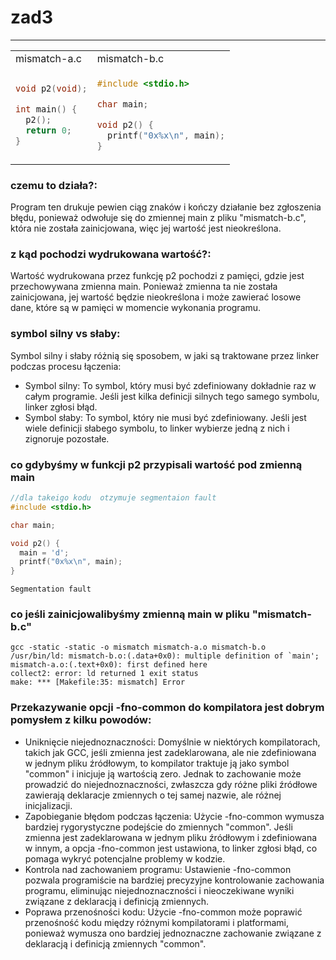 # zad3

---

<table>
<tr>
<td> mismatch-a.c </td> <td> mismatch-b.c </td>
</tr>
<tr>
<td>

```c
void p2(void);

int main() {
  p2();
  return 0;
}

```

</td>
<td>
    
```c
#include <stdio.h>

char main;

void p2() {
  printf("0x%x\n", main);
}

```
</td>
</tr>
</table>

### czemu to działa?:
Program ten drukuje pewien ciąg znaków i kończy działanie bez zgłoszenia błędu, ponieważ odwołuje się do zmiennej main z pliku "mismatch-b.c", która nie została zainicjowana, więc jej wartość jest nieokreślona.


### z kąd pochodzi wydrukowana wartość?:
Wartość wydrukowana przez funkcję p2 pochodzi z pamięci, gdzie jest przechowywana zmienna main. Ponieważ zmienna ta nie została zainicjowana, jej wartość będzie nieokreślona i może zawierać losowe dane, które są w pamięci w momencie wykonania programu.

### symbol silny vs słaby:
Symbol silny i słaby różnią się sposobem, w jaki są traktowane przez linker podczas procesu łączenia:

* Symbol silny: To symbol, który musi być zdefiniowany dokładnie raz w całym programie. Jeśli jest kilka definicji silnych tego samego symbolu, linker zgłosi błąd.
* Symbol słaby: To symbol, który nie musi być zdefiniowany. Jeśli jest wiele definicji słabego symbolu, to linker wybierze jedną z nich i zignoruje pozostałe.

### co gdybyśmy w funkcji p2 przypisali wartość pod zmienną main
```c
//dla takeigo kodu  otzymuje segmentaion fault
#include <stdio.h>

char main;

void p2() {
  main = 'd';
  printf("0x%x\n", main);
}
```

```
Segmentation fault
```

### co jeśli zainicjowalibyśmy zmienną main w pliku "mismatch-b.c"
```
gcc -static -static -o mismatch mismatch-a.o mismatch-b.o
/usr/bin/ld: mismatch-b.o:(.data+0x0): multiple definition of `main'; mismatch-a.o:(.text+0x0): first defined here
collect2: error: ld returned 1 exit status
make: *** [Makefile:35: mismatch] Error 
```

### Przekazywanie opcji -fno-common do kompilatora jest dobrym pomysłem z kilku powodów:

* Uniknięcie niejednoznaczności: Domyślnie w niektórych kompilatorach, takich jak GCC, jeśli zmienna jest zadeklarowana, ale nie zdefiniowana w jednym pliku źródłowym, to kompilator traktuje ją jako symbol "common" i inicjuje ją wartością zero. Jednak to zachowanie może prowadzić do niejednoznaczności, zwłaszcza gdy różne pliki źródłowe zawierają deklaracje zmiennych o tej samej nazwie, ale różnej inicjalizacji.
* Zapobieganie błędom podczas łączenia: Użycie -fno-common wymusza bardziej rygorystyczne podejście do zmiennych "common". Jeśli zmienna jest zadeklarowana w jednym pliku źródłowym i zdefiniowana w innym, a opcja -fno-common jest ustawiona, to linker zgłosi błąd, co pomaga wykryć potencjalne problemy w kodzie.
* Kontrola nad zachowaniem programu: Ustawienie -fno-common pozwala programiście na bardziej precyzyjne kontrolowanie zachowania programu, eliminując niejednoznaczności i nieoczekiwane wyniki związane z deklaracją i definicją zmiennych.
* Poprawa przenośności kodu: Użycie -fno-common może poprawić przenośność kodu między różnymi kompilatorami i platformami, ponieważ wymusza ono bardziej jednoznaczne zachowanie związane z deklaracją i definicją zmiennych "common".
